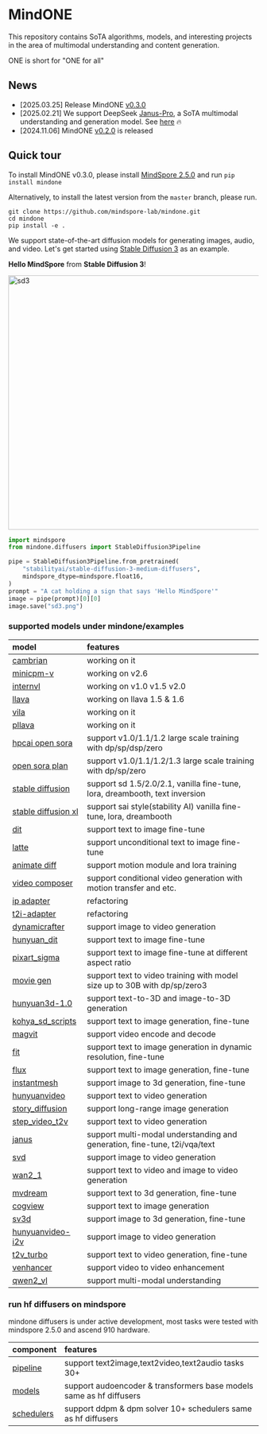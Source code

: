 # MindONE

This repository contains SoTA algorithms, models, and interesting projects in the area of multimodal understanding and content generation.

ONE is short for "ONE for all"

## News
- [2025.03.25] Release MindONE [v0.3.0](https://github.com/mindspore-lab/mindone/releases/tag/v0.3.0)
- [2025.02.21] We support DeepSeek [Janus-Pro](https://huggingface.co/deepseek-ai/Janus-Pro-7B), a SoTA multimodal understanding and generation model. See [here](examples/janus) 🔥
- [2024.11.06] MindONE [v0.2.0](https://github.com/mindspore-lab/mindone/releases/tag/v0.2.0) is released

## Quick tour

To install MindONE v0.3.0, please install [MindSpore 2.5.0](https://www.mindspore.cn/install) and run `pip install mindone`

Alternatively, to install the latest version from the `master` branch, please run.
```
git clone https://github.com/mindspore-lab/mindone.git
cd mindone
pip install -e .
```

We support state-of-the-art diffusion models for generating images, audio, and video. Let's get started using [Stable Diffusion 3](https://huggingface.co/stabilityai/stable-diffusion-3-medium) as an example.

**Hello MindSpore** from **Stable Diffusion 3**!

<div>
<img src="https://github.com/townwish4git/mindone/assets/143256262/8c25ae9a-67b1-436f-abf6-eca36738cd17" alt="sd3" width="512" height="512">
</div>

```py
import mindspore
from mindone.diffusers import StableDiffusion3Pipeline

pipe = StableDiffusion3Pipeline.from_pretrained(
    "stabilityai/stable-diffusion-3-medium-diffusers",
    mindspore_dtype=mindspore.float16,
)
prompt = "A cat holding a sign that says 'Hello MindSpore'"
image = pipe(prompt)[0][0]
image.save("sd3.png")
```

### supported models under mindone/examples
| model  |  features  
| :---   |  :--  |
| [cambrian](https://github.com/mindspore-lab/mindone/blob/master/examples/cambrain)      | working on it |
| [minicpm-v](https://github.com/mindspore-lab/mindone/blob/master/examples/minicpm_v)      | working on v2.6 |
| [internvl](https://github.com/mindspore-lab/mindone/blob/master/examples/internvl)      | working on v1.0 v1.5 v2.0 |
| [llava](https://github.com/mindspore-lab/mindone/blob/master/examples/llava)      | working on llava 1.5 & 1.6 |
| [vila](https://github.com/mindspore-lab/mindone/blob/master/examples/vila)      | working on it |
| [pllava](https://github.com/mindspore-lab/mindone/blob/master/examples/pllava)      | working on it |
| [hpcai open sora](https://github.com/mindspore-lab/mindone/blob/master/examples/opensora_hpcai)      | support v1.0/1.1/1.2 large scale training with dp/sp/dsp/zero |
| [open sora plan](https://github.com/mindspore-lab/mindone/blob/master/examples/opensora_pku) | support v1.0/1.1/1.2/1.3 large scale training with dp/sp/zero |
| [stable diffusion](https://github.com/mindspore-lab/mindone/blob/master/examples/stable_diffusion_v2) | support sd 1.5/2.0/2.1, vanilla fine-tune, lora, dreambooth, text inversion|
| [stable diffusion xl](https://github.com/mindspore-lab/mindone/blob/master/examples/stable_diffusion_xl)  |support sai style(stability AI) vanilla fine-tune, lora, dreambooth |
| [dit](https://github.com/mindspore-lab/mindone/blob/master/examples/dit)     | support text to image fine-tune |
| [latte](https://github.com/mindspore-lab/mindone/blob/master/examples/latte)     | support unconditional text to image fine-tune |
| [animate diff](https://github.com/mindspore-lab/mindone/blob/master/examples/animatediff) | support motion module and lora training |
| [video composer](https://github.com/mindspore-lab/mindone/tree/master/examples/videocomposer)     | support conditional video generation with motion transfer and etc.|
| [ip adapter](https://github.com/mindspore-lab/mindone/blob/master/examples/ip_adapter)     | refactoring  |
| [t2i-adapter](https://github.com/mindspore-lab/mindone/blob/master/examples/t2i_adapter)     | refactoring |
| [dynamicrafter](https://github.com/mindspore-lab/mindone/blob/master/examples/dynamicrafter)     | support image to video generation |
| [hunyuan_dit](https://github.com/mindspore-lab/mindone/blob/master/examples/hunyuan_dit)     | support text to image fine-tune |
| [pixart_sigma](https://github.com/mindspore-lab/mindone/blob/master/examples/pixart_sigma)     | support text to image fine-tune at different aspect ratio |
| [movie gen](https://github.com/mindspore-lab/mindone/blob/master/examples/moviegen)     | support text to video training with model size up to 30B with dp/sp/zero3 |
| [hunyuan3d-1.0](https://github.com/mindspore-lab/mindone/blob/master/examples/hunyuan3d_1)     | support text-to-3D and image-to-3D generation |
| [kohya_sd_scripts](https://github.com/mindspore-lab/mindone/blob/master/examples/kohya_sd_scripts) | support text to image generation, fine-tune |
| [magvit](https://github.com/mindspore-lab/mindone/blob/master/examples/magvit) | support video encode and decode|
| [fit](https://github.com/mindspore-lab/mindone/blob/master/examples/fit) | support text to image generation in dynamic resolution, fine-tune |
| [flux](https://github.com/mindspore-lab/mindone/blob/master/examples/flux) | support text to image generation, fine-tune  |
| [instantmesh](https://github.com/mindspore-lab/mindone/blob/master/examples/instantmesh) | support image to 3d generation, fine-tune |
| [hunyuanvideo](https://github.com/mindspore-lab/mindone/blob/master/examples/hunyuanvideo) | support text to video generation  |
| [story_diffusion](https://github.com/mindspore-lab/mindone/blob/master/examples/story_diffusion) | support long-range image generation  |
| [step_video_t2v](https://github.com/mindspore-lab/mindone/blob/master/examples/step_video_t2v) | support text to video generation |
| [janus](https://github.com/mindspore-lab/mindone/blob/master/examples/janus) | support multi-modal understanding and generation, fine-tune, t2i/vqa/text |
| [svd](https://github.com/mindspore-lab/mindone/blob/master/examples/svd) | support image to video generation |
| [wan2_1](https://github.com/mindspore-lab/mindone/blob/master/examples/wan2_1) | support text to video and image to video generation  |
| [mvdream](https://github.com/mindspore-lab/mindone/blob/master/examples/mvdream) | support text to 3d generation, fine-tune  |
| [cogview](https://github.com/mindspore-lab/mindone/blob/master/examples/cogview) | support text to image generation |
| [sv3d](https://github.com/mindspore-lab/mindone/blob/master/examples/sv3d) | support image to 3d generation, fine-tune |
| [hunyuanvideo-i2v](https://github.com/mindspore-lab/mindone/blob/master/examples/hunyuanvideo-i2v) | support image to video generation |
| [t2v_turbo](https://github.com/mindspore-lab/mindone/blob/master/examples/t2v_turbo) | support text to video generation, fine-tune |
| [venhancer](https://github.com/mindspore-lab/mindone/blob/master/examples/venhancer) | support video to video enhancement |
| [qwen2_vl](https://github.com/mindspore-lab/mindone/blob/master/examples/qwen2_vl) | support multi-modal understanding  |

<!-- TODO: add models in PR, emu3, var, etc -->

###  run hf diffusers on mindspore
mindone diffusers is under active development, most tasks were tested with mindspore 2.5.0 and ascend 910 hardware.

| component  |  features  
| :---   |  :--  
| [pipeline](https://github.com/mindspore-lab/mindone/tree/master/mindone/diffusers/pipelines) | support text2image,text2video,text2audio tasks 30+
| [models](https://github.com/mindspore-lab/mindone/tree/master/mindone/diffusers/models) | support audoencoder & transformers base models same as hf diffusers
| [schedulers](https://github.com/mindspore-lab/mindone/tree/master/mindone/diffusers/schedulers) | support ddpm & dpm solver 10+ schedulers same as hf diffusers
